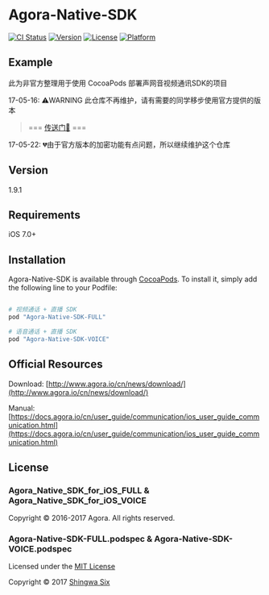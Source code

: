 # Agora-Native-SDK

[![CI Status](http://img.shields.io/travis/shingwasix/Agora-Native-SDK.svg?style=flat)](https://travis-ci.org/shingwasix/Agora-Native-SDK)
[![Version](https://img.shields.io/cocoapods/v/Agora-Native-SDK.svg?style=flat)](http://cocoapods.org/pods/Agora-Native-SDK-FULL)
[![License](https://img.shields.io/cocoapods/l/Agora-Native-SDK.svg?style=flat)](http://cocoapods.org/pods/Agora-Native-SDK-FULL)
[![Platform](https://img.shields.io/cocoapods/p/Agora-Native-SDK.svg?style=flat)](http://cocoapods.org/pods/Agora-Native-SDK-FULL)

## Example

此为非官方整理用于使用 CocoaPods 部署声网音视频通讯SDK的项目

17-05-16: ⚠️WARNING 此仓库不再维护，请有需要的同学移步使用官方提供的版本

> === [传送门🚪](https://docs.agora.io/cn/user_guide/integration/integration_communication_ios.html) ===

17-05-22: 💔由于官方版本的加密功能有点问题，所以继续维护这个仓库

## Version

1.9.1

## Requirements

iOS 7.0+

## Installation

Agora-Native-SDK is available through [CocoaPods](http://cocoapods.org). To install
it, simply add the following line to your Podfile:

```ruby

# 视频通话 + 直播 SDK
pod "Agora-Native-SDK-FULL"

# 语音通话 + 直播 SDK
pod "Agora-Native-SDK-VOICE"
```

## Official Resources

Download: [http://www.agora.io/cn/news/download/](http://www.agora.io/cn/news/download/)

Manual: [https://docs.agora.io/cn/user_guide/communication/ios_user_guide_communication.html](https://docs.agora.io/cn/user_guide/communication/ios_user_guide_communication.html)

## License

### Agora_Native_SDK_for_iOS_FULL & Agora_Native_SDK_for_iOS_VOICE

Copyright &copy; 2016-2017 Agora. All rights reserved.

### Agora-Native-SDK-FULL.podspec & Agora-Native-SDK-VOICE.podspec

Licensed under the [MIT License]

Copyright &copy; 2017 [Shingwa Six]

[CocoaPods]: http://cocoapods.org/
[MIT License]: http://creativecommons.org/licenses/MIT/
[Shingwa Six]: https://github.com/shingwasix
